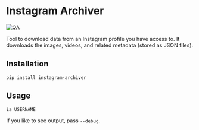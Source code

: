 # Instagram Archiver

[![QA](https://github.com/Tatsh/instagram-archiver/actions/workflows/qa.yml/badge.svg)](https://github.com/Tatsh/instagram-archiver/actions/workflows/qa.yml)

Tool to download data from an Instagram profile you have access to. It downloads the images, videos,
and related metadata (stored as JSON files).

## Installation

```shell
pip install instagram-archiver
```

## Usage

```shell
ia USERNAME
```

If you like to see output, pass `--debug`.
